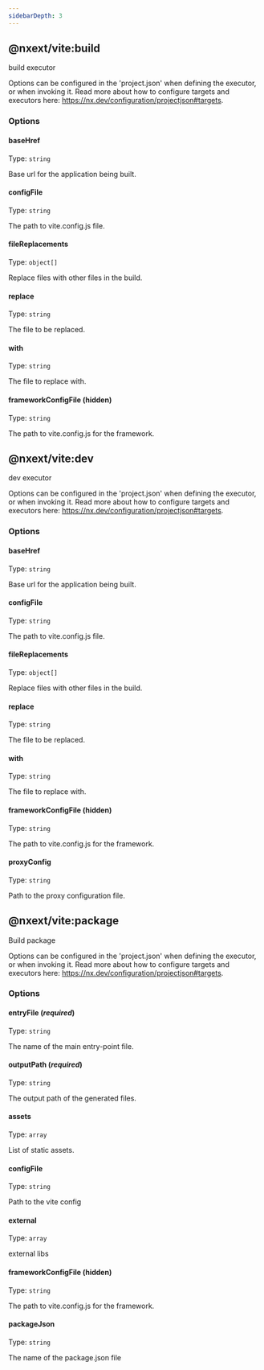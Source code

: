 ```yaml
---
sidebarDepth: 3
---
```


## @nxext/vite:build

build executor

Options can be configured in the 'project.json' when defining the executor, or when invoking it. Read more about how to configure targets and executors here: https://nx.dev/configuration/projectjson#targets.

### Options

#### baseHref

Type: `string`

Base url for the application being built.

#### configFile

Type: `string`

The path to vite.config.js file.

#### fileReplacements

Type: `object[]`

Replace files with other files in the build.

#### replace

Type: `string`

The file to be replaced.

#### with

Type: `string`

The file to replace with.

#### frameworkConfigFile (**hidden**)

Type: `string`

The path to vite.config.js for the framework.

## @nxext/vite:dev

dev executor

Options can be configured in the 'project.json' when defining the executor, or when invoking it. Read more about how to configure targets and executors here: https://nx.dev/configuration/projectjson#targets.

### Options

#### baseHref

Type: `string`

Base url for the application being built.

#### configFile

Type: `string`

The path to vite.config.js file.

#### fileReplacements

Type: `object[]`

Replace files with other files in the build.

#### replace

Type: `string`

The file to be replaced.

#### with

Type: `string`

The file to replace with.

#### frameworkConfigFile (**hidden**)

Type: `string`

The path to vite.config.js for the framework.

#### proxyConfig

Type: `string`

Path to the proxy configuration file.

## @nxext/vite:package

Build package

Options can be configured in the 'project.json' when defining the executor, or when invoking it. Read more about how to configure targets and executors here: https://nx.dev/configuration/projectjson#targets.

### Options

#### entryFile (_**required**_)

Type: `string`

The name of the main entry-point file.

#### outputPath (_**required**_)

Type: `string`

The output path of the generated files.

#### assets

Type: `array`

List of static assets.

#### configFile

Type: `string`

Path to the vite config

#### external

Type: `array`

external libs

#### frameworkConfigFile (**hidden**)

Type: `string`

The path to vite.config.js for the framework.

#### packageJson

Type: `string`

The name of the package.json file
